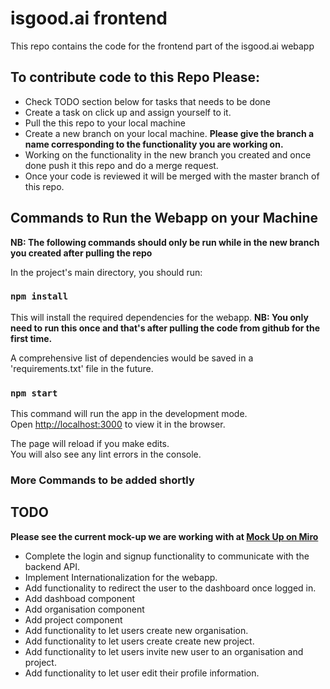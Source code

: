 # isgood.ai frontend

This repo contains the code for the frontend part of the isgood.ai webapp

## To contribute code to this Repo Please:

- Check TODO section below for tasks that needs to be done
- Create a task on click up and assign yourself to it.
- Pull the this repo to your local machine 
- Create a new branch on your local machine.  **Please give the branch a name corresponding to the functionality you are working on.**
- Working on the functionality in the new branch you created and once done push it this repo and do a merge request.
- Once your code is reviewed it will be merged with the master branch of this repo.


## Commands to Run the Webapp on your Machine
**NB: The following commands should only be run while in the new branch you created after pulling the repo** 

In the project's main directory, you should run:

### `npm install`

This will install the required dependencies for the webapp.
**NB: You only need to run this once and that's after pulling the code from github for the first time.**

A comprehensive list of dependencies would be saved in a 'requirements.txt' file in the future.

### `npm start`

This command will run the app in the development mode.\
Open [http://localhost:3000](http://localhost:3000) to view it in the browser.

The page will reload if you make edits.\
You will also see any lint errors in the console.

### More Commands to be added shortly

## TODO
**Please see the current mock-up we are working with at [Mock Up on Miro](https://miro.com/app/board/o9J_kyYfLV0=/?moveToWidget=3074457356087093073&cot=14)**

- Complete the login and signup functionality to communicate with the backend API.
- Implement Internationalization for the webapp.
- Add functionality to redirect the user to the dashboard once logged in. 
- Add dashboad component
- Add organisation component
- Add project component
- Add functionality to let users create new organisation. 
- Add functionality to let users create create new project. 
- Add functionality to let users invite new user to an organisation and project. 
- Add functionality to let user edit their profile information. 

